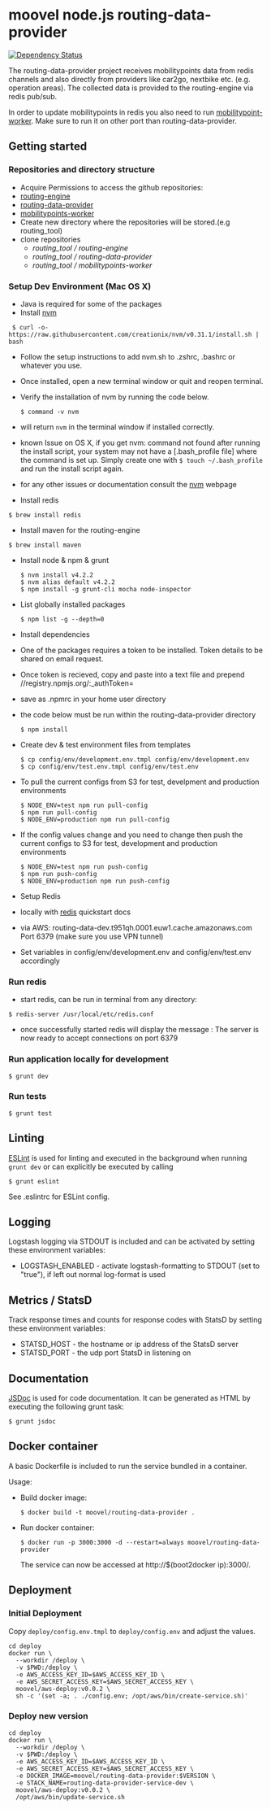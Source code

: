 # moovel node.js routing-data-provider

[![Dependency Status](https://www.versioneye.com/user/projects/5991abc9368b08001110184c/badge.svg?style=flat-square)](https://www.versioneye.com/user/projects/5991abc9368b08001110184c)


The routing-data-provider project receives mobilitypoints data from redis channels and also directly from providers like car2go, nextbike etc. (e.g. operation areas).
The collected data is provided to the routing-engine via redis pub/sub.

In order to update mobilitypoints in redis you also need to run [mobilitypoint-worker](https://github.com/moovel/mobilitypoints-worker).
Make sure to run it on other port than routing-data-provider.

## Getting started

### Repositories and directory structure
 *	Acquire Permissions to access the github repositories:
 * [routing-engine](https://github.com/moovel/routing-engine)
 * [routing-data-provider](https://github.com/moovel/routing-data-provider)
 * [mobilitypoints-worker](https://github.com/moovel/mobilitypoints-worker)
* Create new directory where the repositories will be stored.(e.g routing_tool)
* clone repositories
   * *routing_tool / routing-engine*
   * *routing_tool / routing-data-provider*
   * *routing_tool / mobilitypoints-worker*


### Setup Dev Environment (Mac OS X)

* Java is required for some of the packages
* Install [nvm](https://github.com/creationix/nvm)

 ```
  $ curl -o- https://raw.githubusercontent.com/creationix/nvm/v0.31.1/install.sh | bash
 ```
  * Follow the setup instructions to add nvm.sh to .zshrc, .bashrc or whatever you use.
  * Once installed, open a new terminal window or quit and reopen terminal.
  * Verify the installation of nvm by running the code below.

	```
    $ command -v nvm
    ```
   * will return ```nvm``` in the terminal window if installed correctly.
   * known Issue on OS X, if you get nvm: command not found after running the install script, your system may not have a [.bash_profile file] where the command is set up. Simply create one with ```$ touch ~/.bash_profile``` and run the install script again.
   * for any other issues or documentation consult the [nvm](https://github.com/creationix/nvm) webpage
* Install redis

 ```
 $ brew install redis
 ```
* Install maven for the routing-engine

 ```
 $ brew install maven
 ```

* Install node & npm & grunt

  ```
  $ nvm install v4.2.2
  $ nvm alias default v4.2.2
  $ npm install -g grunt-cli mocha node-inspector
  ```
* List globally installed packages

  ```
  $ npm list -g --depth=0
  ```

* Install dependencies
 * One of the packages requires a token to be installed. Token details to be shared on email request.
 * Once token is recieved, copy and paste into a text file and prepend //registry.npmjs.org/:_authToken=
 * save as .npmrc in your home user directory
* the code below must be run within the routing-data-provider directory

  ```
  $ npm install
  ```

* Create dev & test environment files from templates

  ```
  $ cp config/env/development.env.tmpl config/env/development.env
  $ cp config/env/test.env.tmpl config/env/test.env
  ```

* To pull the current configs from S3 for test, develpment and production environments 
  
  ```
  $ NODE_ENV=test npm run pull-config
  $ npm run pull-config
  $ NODE_ENV=production npm run pull-config
  ```

* If the config values change and you need to change then push the current configs to S3 for test, development and production environments 
  
  ```
  $ NODE_ENV=test npm run push-config
  $ npm run push-config
  $ NODE_ENV=production npm run push-config
  ```  

*  Setup Redis
 * locally with [redis](http://redis.io/topics/quickstart) quickstart docs
 * via AWS: routing-data-dev.t951qh.0001.euw1.cache.amazonaws.com Port 6379 (make sure you use VPN tunnel)

* Set variables in config/env/development.env and config/env/test.env accordingly

### Run redis

* start redis, can be run in terminal from any directory:
 ```
 $ redis-server /usr/local/etc/redis.conf
 ```
 * once successfully started redis will display the message : The server is now ready to accept connections on port 6379

### Run application locally for development

```
$ grunt dev
```

### Run tests

```
$ grunt test
```


## Linting

[ESLint](http://eslint.org/) is used for linting and executed in the background when running ```grunt dev``` or can explicitly be executed by calling

```
$ grunt eslint
```

See .eslintrc for ESLint config.

## Logging

Logstash logging via STDOUT is included and can be activated by setting these environment variables:

* LOGSTASH_ENABLED - activate logstash-formatting to STDOUT (set to "true"), if left out normal log-format is used


## Metrics / StatsD

Track response times and counts for response codes with StatsD by setting these environment variables:

* STATSD_HOST - the hostname or ip address of the StatsD server
* STATSD_PORT - the udp port StatsD in listening on


## Documentation

[JSDoc](http://usejsdoc.org/) is used for code documentation. It can be generated as HTML by executing the following grunt task:

```
$ grunt jsdoc
```


## Docker container

A basic Dockerfile is included to run the service bundled in a container.

Usage:

* Build docker image:
  ```
  $ docker build -t moovel/routing-data-provider .
  ```

* Run docker container:
  ```
  $ docker run -p 3000:3000 -d --restart=always moovel/routing-data-provider
  ```
  The service can now be accessed at http://$(boot2docker ip):3000/.



## Deployment

### Initial Deployment

Copy `deploy/config.env.tmpl` to `deploy/config.env` and adjust the values.

```
cd deploy
docker run \
  --workdir /deploy \
  -v $PWD:/deploy \
  -e AWS_ACCESS_KEY_ID=$AWS_ACCESS_KEY_ID \
  -e AWS_SECRET_ACCESS_KEY=$AWS_SECRET_ACCESS_KEY \
  moovel/aws-deploy:v0.0.2 \
  sh -c '(set -a; . ./config.env; /opt/aws/bin/create-service.sh)'
```

### Deploy new version

```
cd deploy
docker run \
  --workdir /deploy \
  -v $PWD:/deploy \
  -e AWS_ACCESS_KEY_ID=$AWS_ACCESS_KEY_ID \
  -e AWS_SECRET_ACCESS_KEY=$AWS_SECRET_ACCESS_KEY \
  -e DOCKER_IMAGE=moovel/routing-data-provider:$VERSION \
  -e STACK_NAME=routing-data-provider-service-dev \
  moovel/aws-deploy:v0.0.2 \
  /opt/aws/bin/update-service.sh
```
